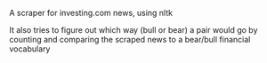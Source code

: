 A scraper for investing.com news, using nltk

It also tries to figure out which way (bull or bear) a pair would go by counting and comparing the scraped news to a bear/bull financial vocabulary
